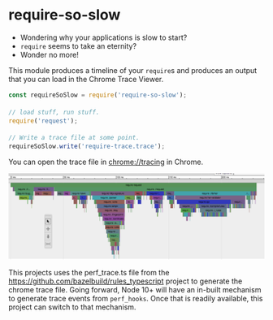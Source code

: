 
# require-so-slow

* Wondering why your applications is slow to start?
* `require` seems to take an eternity?
* Wonder no more!

This module produces a timeline of your `require`s and produces an output
that you can load in the Chrome Trace Viewer.

```js
const requireSoSlow = require('require-so-slow');

// load stuff, run stuff.
require('request');

// Write a trace file at some point.
requireSoSlow.write('require-trace.trace');
```

You can open the trace file in [chrome://tracing](chrome://tracing) in Chrome.

![Trace Viewer](doc/trace.png?raw=true)

This projects uses the perf_trace.ts file from the https://github.com/bazelbuild/rules_typescript project to generate the chrome trace file. Going forward, Node 10+ will have an in-built mechanism to generate trace events from `perf_hooks`. Once that is readily available, this project can switch to that mechanism.